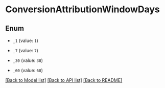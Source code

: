 # ConversionAttributionWindowDays

## Enum


* `_1` (value: `1`)

* `_7` (value: `7`)

* `_30` (value: `30`)

* `_60` (value: `60`)


[[Back to Model list]](../README.md#documentation-for-models) [[Back to API list]](../README.md#documentation-for-api-endpoints) [[Back to README]](../README.md)


